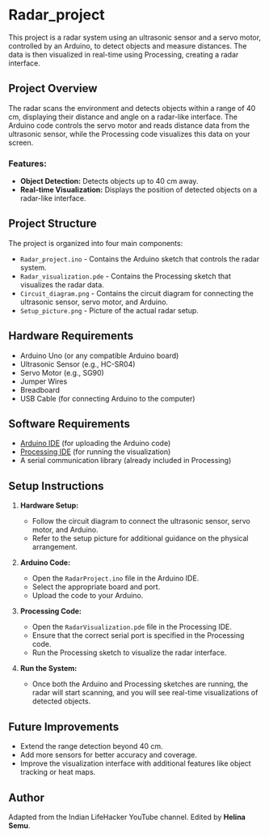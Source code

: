 # Radar_project

This project is a radar system using an ultrasonic sensor and a servo motor, controlled by an Arduino, to detect objects and measure distances. The data is then visualized in real-time using Processing, creating a radar interface.

## Project Overview

The radar scans the environment and detects objects within a range of 40 cm, displaying their distance and angle on a radar-like interface. The Arduino code controls the servo motor and reads distance data from the ultrasonic sensor, while the Processing code visualizes this data on your screen.

### Features:
- **Object Detection:** Detects objects up to 40 cm away.
- **Real-time Visualization:** Displays the position of detected objects on a radar-like interface.

## Project Structure

The project is organized into four main components:
- `Radar_project.ino` - Contains the Arduino sketch that controls the radar system.
- `Radar_visualization.pde` - Contains the Processing sketch that visualizes the radar data.
- `Circuit_diagram.png` - Contains the circuit diagram for connecting the ultrasonic sensor, servo motor, and Arduino.
- `Setup_picture.png` - Picture of the actual radar setup.

## Hardware Requirements

- Arduino Uno (or any compatible Arduino board)
- Ultrasonic Sensor (e.g., HC-SR04)
- Servo Motor (e.g., SG90)
- Jumper Wires
- Breadboard
- USB Cable (for connecting Arduino to the computer)

## Software Requirements

- [Arduino IDE](https://www.arduino.cc/en/software) (for uploading the Arduino code)
- [Processing IDE](https://processing.org/download/) (for running the visualization)
- A serial communication library (already included in Processing)

## Setup Instructions

1. **Hardware Setup:**
   - Follow the circuit diagram to connect the ultrasonic sensor, servo motor, and Arduino.
   - Refer to the setup picture for additional guidance on the physical arrangement.

2. **Arduino Code:**
   - Open the `RadarProject.ino` file in the Arduino IDE.
   - Select the appropriate board and port.
   - Upload the code to your Arduino.

3. **Processing Code:**
   - Open the `RadarVisualization.pde` file in the Processing IDE.
   - Ensure that the correct serial port is specified in the Processing code.
   - Run the Processing sketch to visualize the radar interface.

4. **Run the System:**
   - Once both the Arduino and Processing sketches are running, the radar will start scanning, and you will see real-time visualizations of detected objects.

## Future Improvements

- Extend the range detection beyond 40 cm.
- Add more sensors for better accuracy and coverage.
- Improve the visualization interface with additional features like object tracking or heat maps.

## Author

Adapted from the Indian LifeHacker YouTube channel.
Edited by **Helina Semu**.

